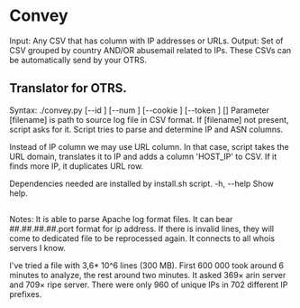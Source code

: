# Convey

Input: Any CSV that has column with IP addresses or URLs.
Output: Set of CSV grouped by country AND/OR abusemail related to IPs.
These CSVs can be automatically send by your OTRS.

## Translator for OTRS.
 Syntax:
    ./convey.py [--id <OTRS ticket id>] [--num <OTRS ticket number>] [--cookie <OTRS cookie>] [--token <OTRS token>] [<filename>]
 Parameter [filename] is path to source log file in CSV format.
 If [filename] not present, script asks for it.
 Script tries to parse and determine IP and ASN columns.

 Instead of IP column we may use URL column. In that case, script takes the URL domain, translates it to IP and adds a column 'HOST_IP' to CSV. If it finds more IP, it duplicates URL row.

 Dependencies needed are installed by install.sh script.
 -h, --help Show help.


##
Notes:
It is able to parse Apache log format files.
It can bear ##.##.##.##.port format for ip address.
If there is invalid lines, they will come to dedicated file to be reprocessed again.
It connects to all whois servers I know.

I've tried a file with 3,6* 10^6 lines (300 MB). First 600 000 took around 6 minutes to analyze, the rest around two minutes. It asked 369× arin server and 709× ripe server. There were only 960 of unique IPs in 702 different IP prefixes.